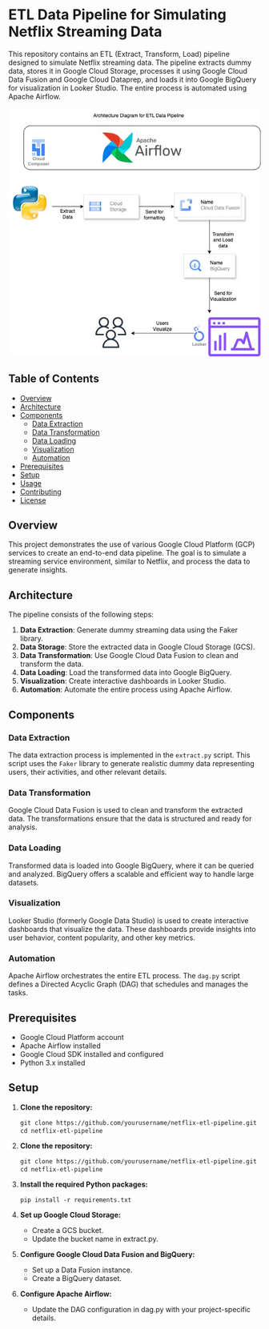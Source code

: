 # ETL Data Pipeline for Simulating Netflix Streaming Data

This repository contains an ETL (Extract, Transform, Load) pipeline designed to simulate Netflix streaming data. The pipeline extracts dummy data, stores it in Google Cloud Storage, processes it using Google Cloud Data Fusion and Google Cloud Dataprep, and loads it into Google BigQuery for visualization in Looker Studio. The entire process is automated using Apache Airflow.


![Data Flow](images/ETL%20Pipeline.jpg)

## Table of Contents

- [Overview](#overview)
- [Architecture](#architecture)
- [Components](#components)
  - [Data Extraction](#data-extraction)
  - [Data Transformation](#data-transformation)
  - [Data Loading](#data-loading)
  - [Visualization](#visualization)
  - [Automation](#automation)
- [Prerequisites](#prerequisites)
- [Setup](#setup)
- [Usage](#usage)
- [Contributing](#contributing)
- [License](#license)

## Overview

This project demonstrates the use of various Google Cloud Platform (GCP) services to create an end-to-end data pipeline. The goal is to simulate a streaming service environment, similar to Netflix, and process the data to generate insights.

## Architecture

The pipeline consists of the following steps:

1. **Data Extraction**: Generate dummy streaming data using the Faker library.
2. **Data Storage**: Store the extracted data in Google Cloud Storage (GCS).
3. **Data Transformation**: Use Google Cloud Data Fusion to clean and transform the data.
4. **Data Loading**: Load the transformed data into Google BigQuery.
5. **Visualization**: Create interactive dashboards in Looker Studio.
6. **Automation**: Automate the entire process using Apache Airflow.

## Components

### Data Extraction

The data extraction process is implemented in the `extract.py` script. This script uses the `Faker` library to generate realistic dummy data representing users, their activities, and other relevant details.



### Data Transformation

Google Cloud Data Fusion is used to clean and transform the extracted data. The transformations ensure that the data is structured and ready for analysis.

### Data Loading

Transformed data is loaded into Google BigQuery, where it can be queried and analyzed. BigQuery offers a scalable and efficient way to handle large datasets.

### Visualization

Looker Studio (formerly Google Data Studio) is used to create interactive dashboards that visualize the data. These dashboards provide insights into user behavior, content popularity, and other key metrics.

### Automation

Apache Airflow orchestrates the entire ETL process. The `dag.py` script defines a Directed Acyclic Graph (DAG) that schedules and manages the tasks.

## Prerequisites

- Google Cloud Platform account
- Apache Airflow installed
- Google Cloud SDK installed and configured
- Python 3.x installed

## Setup

1. **Clone the repository:**
   ```
   git clone https://github.com/yourusername/netflix-etl-pipeline.git
   cd netflix-etl-pipeline
   ```
2. **Clone the repository:**
   ```
   git clone https://github.com/yourusername/netflix-etl-pipeline.git
   cd netflix-etl-pipeline
   ```
3. **Install the required Python packages:**
   ```
   pip install -r requirements.txt
   ```
4. **Set up Google Cloud Storage:**
   
    * Create a GCS bucket.
    * Update the bucket name in extract.py.
   
5. **Configure Google Cloud Data Fusion and BigQuery:**
   
   *   Set up a Data Fusion instance.
   * Create a BigQuery dataset.
6. **Configure Apache Airflow:**
   * Update the DAG configuration in dag.py with your project-specific details.